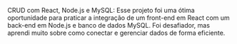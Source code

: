 CRUD com React, Node.js e MySQL: Esse projeto foi uma ótima oportunidade para praticar a integração de um front-end em React com um back-end em Node.js e banco de dados MySQL. Foi desafiador, mas aprendi muito sobre como conectar e gerenciar dados de forma eficiente.
